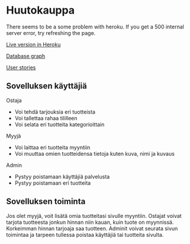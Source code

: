 # Huutokauppa

There seems to be a some problem with heroku. If you get a 500 internal server error, try refreshing the page.

[Live version in Heroku](http://huutokauppa-sovellus.herokuapp.com/)

[Database graph](https://raw.githubusercontent.com/laurivaananen/Huutokauppa/master/documentation/tietokantakaavio.jpg)

[User stories](https://github.com/laurivaananen/Huutokauppa/blob/master/documentation/userstories.md)

## Sovelluksen käyttäjiä

Ostaja
* Voi tehdä tarjouksia eri tuotteista
* Voi tallettaa rahaa tililleen
* Voi selata eri tuotteita kategorioittain

Myyjä
* Voi laittaa eri tuotteita myyntiin
* Voi muuttaa omien tuotteidensa tietoja kuten kuva, nimi ja kuvaus

Admin
* Pystyy poistamaan käyttäjiä palvelusta
* Pystyy poistamaan eri tuotteita

## Sovelluksen toiminta

Jos olet myyjä, voit lisätä omia tuotteitasi sivulle myyntiin. Ostajat voivat tarjota tuotteesta jonkun hinnan niin kauan, kuin tuote on myynnissä. Korkeimman hinnan tarjoaja saa tuotteen. Adminit voivat seurata sivun toimintaa ja tarpeen tullessa poistaa käyttäjiä tai tuotteita sivulta.
